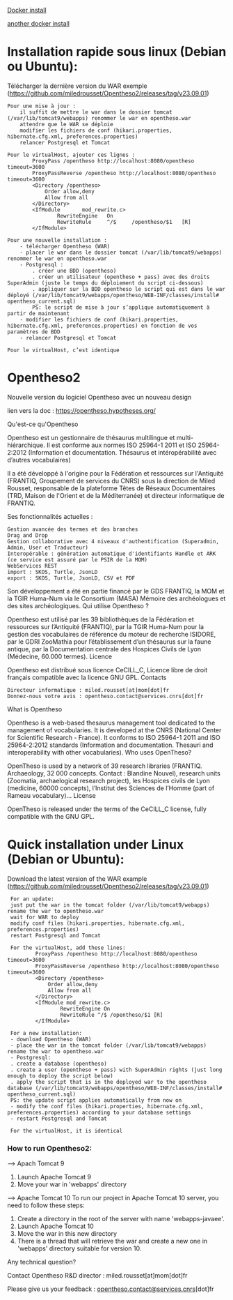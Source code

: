 [Docker install](https://github.com/miledrousset/Opentheso2/tree/master/docker)

[another docker install](https://github.com/viaacode/opentheso2-docker)

# Installation rapide sous linux (Debian ou Ubuntu):
Télécharger la dernière version du WAR exemple (https://github.com/miledrousset/Opentheso2/releases/tag/v23.09.01)

    Pour une mise à jour : 
    	il suffit de mettre le war dans le dossier tomcat (/var/lib/tomcat9/webapps) renommer le war en opentheso.war
    	attendre que le WAR se déploie
    	modifier les fichiers de conf (hikari.properties, hibernate.cfg.xml, preferences.properties)
    	relancer Postgresql et Tomcat
	
    Pour le virtualHost, ajouter ces lignes :
            ProxyPass /opentheso http://localhost:8080/opentheso timeout=3600
            ProxyPassReverse /opentheso http://localhost:8080/opentheso timeout=3600
            <Directory /opentheso>
                Order allow,deny
                Allow from all
            </Directory>
            <IfModule       mod_rewrite.c>
                    RewriteEngine   On
                    RewriteRule     ^/$     /opentheso/$1   [R]
            </IfModule>

    Pour une nouvelle installation :
    	- télécharger Opentheso (WAR)
    	- placer le war dans le dossier tomcat (/var/lib/tomcat9/webapps) renommer le war en opentheso.war 
    	- Postgresql :
    		. créer une BDD (opentheso)
    		. créer un utilisateur (opentheso + pass) avec des droits SuperAdmin (juste le temps du déploiement du script ci-dessous)
    		. appliquer sur la BDD opentheso le script qui est dans le war déployé (/var/lib/tomcat9/webapps/opentheso/WEB-INF/classes/install# opentheso_current.sql)
    		PS: le script de mise à jour s’applique automatiquement à partir de maintenant
    	- modifier les fichiers de conf (hikari.properties, hibernate.cfg.xml, preferences.properties) en fonction de vos paramètres de BDD
    	- relancer Postgresql et Tomcat
    
    Pour le virtualHost, c’est identique 


# Opentheso2
Nouvelle version du logiciel Opentheso avec un nouveau design

lien vers la doc : https://opentheso.hypotheses.org/

Qu'est-ce qu'Opentheso

Opentheso est un gestionnaire de thésaurus multilingue et multi-hiérarchique. Il est conforme aux normes ISO 25964-1 2011 et ISO 25964-2:2012 (Information et documentation. Thésaurus et intéropérabilité avec d’autres vocabulaires)

Il a été développé à l'origine pour la Fédération et ressources sur l'Antiquité (FRANTIQ, Groupement de services du CNRS) sous la direction de Miled Rousset, responsable de la plateforme Têtes de Réseaux Documentaires (TRD, Maison de l'Orient et de la Méditerranée) et directeur informatique de FRANTIQ.

Ses fonctionnalités actuelles :

    Gestion avancée des termes et des branches
    Drag and Drop
    Gestion collaborative avec 4 niveaux d'authentification (Superadmin, Admin, User et Traducteur)
    Interopérable : génération automatique d'identifiants Handle et ARK (ce service est assuré par le PSIR de la MOM)
    WebServices REST
    import : SKOS, Turtle, JsonLD
    export : SKOS, Turtle, JsonLD, CSV et PDF

Son développement a été en partie financé par le GDS FRANTIQ, la MOM et la TGIR Huma-Num via le Consortium (MASA) Mémoire des archéologues et des sites archéologiques.
Qui utilise Opentheso ?

Opentheso est utilisé par les 39 bibliothèques de la Fédération et ressources sur l’Antiquité (FRANTIQ), par la TGIR Huma-Num pour la gestion des vocabulaires de référence du moteur de recherche ISIDORE, par le GDRI ZooMathia pour l’établissement d’un thésaurus sur la faune antique, par la Documentation centrale des Hospices Civils de Lyon (Médecine, 60.000 termes).
Licence

Opentheso est distribué sous licence CeCILL_C, Licence libre de droit français compatible avec la licence GNU GPL.
Contacts

    Directeur informatique : miled.rousset[at]mom[dot]fr
    Donnez-nous votre avis : opentheso.contact@services.cnrs[dot]fr

What is Opentheso

Opentheso is a web-based thesaurus management tool dedicated to the management of vocabularies. It is developed at the CNRS (National Center for Scientific Research - France). It conforms to ISO 25964-1 2011 and ISO 25964-2:2012 standards (Information and documentation. Thesauri and interoperability with other vocabularies).
Who uses OpenTheso?

OpenTheso is used by a network of 39 research libraries (FRANTIQ. Archaeology, 32 000 concepts. Contact : Blandine Nouvel), research units (Zoomatia, archaelogical research project), les Hospices civils de Lyon (medicine, 60000 concepts), l’Institut des Sciences de l’Homme (part of Rameau vocabulary)…
License

OpenTheso is released under the terms of the CeCILL_C license, fully compatible with the GNU GPL.


# Quick installation under Linux (Debian or Ubuntu):
Download the latest version of the WAR example (https://github.com/miledrousset/Opentheso2/releases/tag/v23.09.01)

     For an update:
     just put the war in the tomcat folder (/var/lib/tomcat9/webapps) rename the war to opentheso.war
     wait for WAR to deploy
     modify conf files (hikari.properties, hibernate.cfg.xml, preferences.properties)
     restart Postgresql and Tomcat

     For the virtualHost, add these lines:
             ProxyPass /opentheso http://localhost:8080/opentheso timeout=3600
             ProxyPassReverse /opentheso http://localhost:8080/opentheso timeout=3600
             <Directory /opentheso>
                 Order allow,deny
                 Allow from all
             </Directory>
             <IfModule mod_rewrite.c>
                     RewriteEngine On
                     RewriteRule ^/$ /opentheso/$1 [R]
             </IfModule>

     For a new installation:
     - download Opentheso (WAR)
     - place the war in the tomcat folder (/var/lib/tomcat9/webapps) rename the war to opentheso.war
     - Postgresql:
     . create a database (opentheso)
     . create a user (opentheso + pass) with SuperAdmin rights (just long enough to deploy the script below)
     . apply the script that is in the deployed war to the opentheso database (/var/lib/tomcat9/webapps/opentheso/WEB-INF/classes/install# opentheso_current.sql)
     PS: the update script applies automatically from now on
     - modify the conf files (hikari.properties, hibernate.cfg.xml, preferences.properties) according to your database settings
     - restart Postgresql and Tomcat
    
     For the virtualHost, it is identical

### How to run Opentheso2:
--> Apach Tomcat 9
1. Launch Apache Tomcat 9
2. Move your war in 'webapps' directory

--> Apache Tomcat 10
To run our project in Apache Tomcat 10 server, you need to follow these steps:
1. Create a directory in the root of the server with name 'webapps-javaee'.
2. Launch Apache Tomcat 10
3. Move the war in this new directory
4. There is a thread that will retrieve the war and create a new one in 'webapps' directory suitable for version 10.

Any technical question?

Contact Opentheso R&D director : miled.rousset[at]mom[dot]fr

Please give us your feedback : opentheso.contact@services.cnrs[dot]fr
